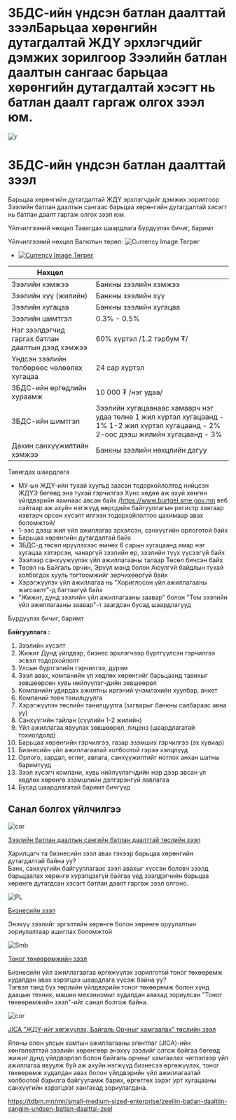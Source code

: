 # ЗБДС-ийн үндсэн батлан даалттай зээлБарьцаа хөрөнгийн дутагдалтай ЖДҮ эрхлэгчдийг дэмжих зорилгоор Зээлийн батлан даалтын сангаас барьцаа хөрөнгийн дутагдалтай хэсэгт нь батлан даалт гаргаж олгох зээл юм. 


 

 ![r](/sites/default/files/2024-10/287A1973.jpg)



# ЗБДС-ийн үндсэн батлан даалттай зээл

Барьцаа хөрөнгийн дутагдалтай ЖДҮ эрхлэгчдийг дэмжих зорилгоор Зээлийн батлан даалтын сангаас барьцаа хөрөнгийн дутагдалтай хэсэгт нь батлан даалт гаргаж олгох зээл юм.






Үйлчилгээний нөхцөл
Тавигдах шаардлага
Бүрдүүлэх бичиг, баримт


Үйлчилгээний нөхцөл
Валютын төрөл:
![Currency Image](/sites/default/files/2024-05/mgl.png)
Төгрөг

* [![Currency Image](/sites/default/files/2024-05/mgl.png)
  Төгрөг](#tab-2852-container-0)

| Нөхцөл | |
| --- | --- |
| Зээлийн хэмжээ | Банкны зээлийн хэмжээ |
| Зээлийн хүү (жилийн) | Банкны зээлийн хүү |
| Зээлийн хугацаа | Банкны зээлийн хугацаа |
| Зээлийн шимтгэл | 0.3% - 0.5% |
| Нэг зээлдэгчид гаргах батлан даалтын дээд хэмжээ | 60% хүртэл /1.2 тэрбум ₮/ |
| Үндсэн зээлийн төлбөрөөс чөлөөлөх хугацаа | 24 сар хүртэл |
| ЗБДС-ийн өргөдлийн хураамж | 10 000 ₮ /нэг удаа/ |
| ЗБДС-ийн шимтгэл | Зээлийн хугацаанаас хамаарч нэг удаа төлнө  1 жил хүртэл хугацаанд - 1%  1-2 жил хүртэл хугацаанд - 2%  2-оос дээш жилийн хугацаанд - 3% |
| Дахин санхүүжилтийн хэмжээ | Банкны зээлийн нөхцлийн дагуу |






Тавигдах шаардлага

* МУ-ын ЖДҮ-ийн тухай хуульд заасан тодорхойлолтод нийцсэн ЖДҮЭ бөгөөд энэ тухай гэрчилгээ Хүнс хөдөө аж ахуй хөнгөн үйлдвэрийн яамнаас авсан байх /<https://www.burtgel.sme.gov.mn> веб сайтаар аж ахуйн нэгжүүд өөрсдийн байгууллагын регистр хаягаар нэвтэрч орсон хүсэлт илгээн тодорхойлолтоо цахимаар авах боломжтой/
* 1-ээс дээш жил үйл ажиллагаа эрхэлсэн, санхүүгийн орлоготой байх
* Барьцаа хөрөнгийн дутагдалтай байх
* ЗБДС-д төсөл ирүүлэхээс өмнөх 6 сарын хугацаанд ямар нэг хугацаа хэтэрсэн, чанаргүй зээлийн өр, зээлийн түүх үүсээгүй байх
* Зээлээр санхүүжүүлэх үйл ажиллагааны талаар Төсөл бичсэн байх
* Төсөл нь Байгаль орчин, Эрүүл мэнд болон Аюулгүй байдлын тухай холбогдох хууль тогтоомжийг зөрчихөөргүй байх
* Хэрэгжүүлэх үйл ажиллагаа нь "Хориглосон үйл ажиллагааны жагсаалт"-д багтаагүй байх
* "Жижиг, дунд зээлийн үйл ажиллагааны заавар" болон "Том зээлийн үйл ажиллагааны заавар"-т заагдсан бусад шаардлагууд



Бүрдүүлэх бичиг, баримт

**Байгууллага :**

1. Зээлийн хүсэлт
2. Жижиг Дунд үйлдвэр, бизнес эрхлэгчээр бүртгүүлсэн гэрчилгээ эсвэл тодорхойлолт
3. Улсын бүртгэлийн гэрчилгээ, дүрэм
4. Зээл авах, компанийн үл хөдлөх хөрөнгийг барьцаанд тавихыг зөвшөөрсөн хувь нийлүүлэгчдийн зөвшөөрөл
5. Компанийн удирдах ажилтны иргэний үнэмлэхийн хуулбар, анкет
6. Компаний товч танилцуулга
7. Хэрэгжүүлэх төслийн танилцуулга (загварыг банкны салбараас авна уу)
8. Санхүүгийн тайлан (сүүлийн 1-2 жилийн)
9. Үйл ажиллагаа явуулах зөвшөөрөл, лиценз (шаардлагатай тохиолдолд)
10. Барьцаа хөрөнгийн гэрчилгээ, газар эзэмших гэрчилгээ (эх хувиар)
11. Бизнесийн үйл ажиллагаатай холбоотой гэрээ хэлцлүүд
12. Орлого, зардал, өглөг, авлага, санхүүжилтийг нотлох анхан шатны баримтууд
13. Зээл хүсэгч компани, хувь нийлүүлэгчдийн нэр дээр авсан үл хөдлөх хөрөнгө эзэмшлийн дэлгэрэнгүй лавлагаа
14. Бусад шаардлагатай баримт бичгүүд






 
## Санал болгох үйлчилгээ


 
 ![cor](/sites/default/files/2024-09/7_0.jpg)


[Зээлийн батлан даалтын сангийн батлан даалттай төслийн зээл](/mn/small-medium-sized-enterprise/aziin-khugjliin-banknii-ekh-uusver-zeeliin-batlan-daalttai-sangiin-batlan-daalttai-tosliin-zeel)

Харилцагч та бизнесийн зээл авах гэхээр барьцаа хөрөнгийн дутагдалтай байна уу?   
Банк, санхүүгийн байгууллагаас зээл авахыг хүссэн боловч зээлд барьцаалах хөрөнгө хүрэлцэхгүй байгаа үед зээлдэгчийн барьцаа хөрөнгө дутагдсан хэсэгт батлан даалт гаргаж зээл олгоно.




 
 ![PL](/sites/default/files/2024-09/CARD.jpg)


[Бизнесийн зээл](/mn/small-medium-sized-enterprise/businessiin-zeel)

Энэхүү зээлийг эргэлтийн хөрөнгө болон хөрөнгө оруулалтын зориулалтаар ашиглах боломжтой




 
 ![Smb](/sites/default/files/2024-10/DSC2651_0.jpg)


[Тоног төхөөрөмжийн зээл](/mn/small-medium-sized-enterprise/tonog-tukhuurumjiin-zeel)

Бизнесийн үйл ажиллагаагаа өргөжүүлэх зорилготой тоног төхөөрөмж худалдан авах хэрэгцээ шаардлага үүсэж байна уу?  
Тэгвэл танд бүх төрлийн үйлдвэрийн тоног төхөөрөмж болон хүнд даацын техник, машин механизмыг худалдан авахад зориулсан "Тоног төхөөрөмжийн зээл"-ийг санал болгож байна.




 
 ![cor](/sites/default/files/2024-09/7_0.jpg)


[JICA ”ЖДҮ-ийг хөгжүүлэх, Байгаль Орчныг хамгаалах” төслийн зээл](/mn/small-medium-sized-enterprise/jica-tusliin-zeel)

Японы олон улсын хамтын ажиллагааны агентлаг (JICA)-ийн хөнгөлөлттэй зээлийн хөрөнгөөр энэхүү зээлийг олгож байгаа бөгөөд жижиг дунд үйлдвэрлэл болон байгаль орчныг хамгаалах чиглэлээр үйл ажиллагаа явуулж буй аж ахуйн нэгжүүд бизнесээ өргөжүүлэх, тоног төхөөрөмж худалдан авах болон үйлдвэрийн үйл ажиллагаатай холбоотой барилга байгууламж барих, өргөтгөх зэрэг урт хугацааны санхүүгийн хэрэгцээг хангахад зориулагдана.
















https://tdbm.mn/mn/small-medium-sized-enterprise/zeeliin-batlan-daaltiin-sangiin-undsen-batlan-daalttai-zeel

